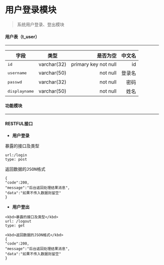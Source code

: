 用户登录模块
===================
> 系统用户登录、登出模块

#### <i class="icon-file"></i>用户表（t_user）
-------------
| 字段        | 类型           | 是否为空  | 中文名  |
| ------------- |:-------------:| -----:| -----:|
| <kbd>id</kbd>      | varchar(32) | primary key not null |	id |
| <kbd>username</kbd>      | varchar(50)      |   not null |   登录名 |
| <kbd>passwd</kbd> | varchar(32)      |    not null |    密码 |
| <kbd>displayname</kbd> | varchar(50)      |    not null |    姓名 |

#### <i class="icon-cog"></i>功能模块
-------------
#### RESTFUL接口
* **用户登录**

<kbd>暴露的接口及类型</kbd>
```
url:/login
type: post
```

<kbd>返回数据的JSON格式</kbd>
```
{
"code":200,
"message":"后台返回处理结果消息",
"data":"如果不传入数据则留空"
}
```
* **用户登出**

```
<kbd>暴露的接口及类型</kbd>
url: /logout
type: get

<kbd>返回数据的JSON格式</kbd>
{
"code":200,
"message":"后台返回处理结果消息",
"data":"如果不传入数据则留空"
}
```
